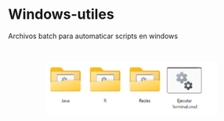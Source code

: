 # Windows-utiles
Archivos batch para automaticar scripts en windows

<br>

<p align="center">
	<img src="https://raw.githubusercontent.com/Archerd6/Windows-utiles/main/Images/Scripts%20de%20comandos%20de%20windows.png" style="width:70%">
</p>